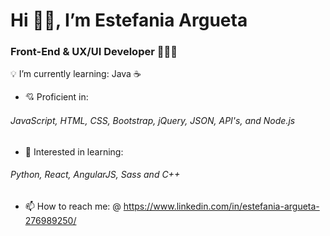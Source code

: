 # Hi 👋🏽, I’m Estefania Argueta

### Front-End & UX/UI Developer 👩🏽‍💻
💡 I’m currently learning: Java ☕️
- 💘 Proficient in:
######    JavaScript, HTML, CSS, Bootstrap, jQuery, JSON, API's, and Node.js

- 🔎 Interested in learning: 
######    Python, React, AngularJS, Sass and C++ 
- 📫 How to reach me:
@ https://www.linkedin.com/in/estefania-argueta-276989250/

<!---
3arglop/3arglop is a ✨ special ✨ repository because its `README.md` (this file) appears on your GitHub profile.
You can click the Preview link to take a look at your changes.
--->
